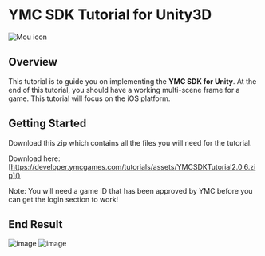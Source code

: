 # YMC SDK Tutorial for Unity3D
![Mou icon](http://developer.ymcgames.com/images/ymc-logo.png)

## Overview

This tutorial is to guide you on implementing the **YMC SDK for Unity**. At the end of this tutorial, you should have a working multi-scene frame for a game. This tutorial will focus on the iOS platform.

## Getting Started

Download this zip which contains all the files you will need for the tutorial.

Download here: [https://developer.ymcgames.com/tutorials/assets/YMCSDKTutorial2.0.6.zip]()

Note: You will need a game ID that has been approved by YMC before you can get the login section to work!

## End Result

![image](/images/Scene1.png)
![image](/images/Scene2.png)
